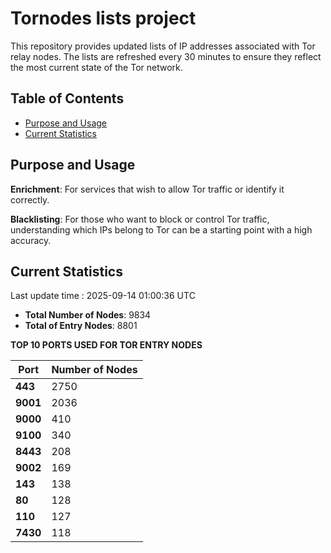 # Tornodes lists project

This repository provides updated lists of IP addresses associated with Tor relay nodes. The lists are refreshed every 30 minutes to ensure they reflect the most current state of the Tor network.

## Table of Contents

- [Purpose and Usage](#purpose-and-usage)
- [Current Statistics](#current-statistics)


## Purpose and Usage

**Enrichment**: For services that wish to allow Tor traffic or identify it correctly.

**Blacklisting**: For those who want to block or control Tor traffic, understanding which IPs belong to Tor can be a starting point with a high accuracy.

## Current Statistics

Last update time : 2025-09-14 01:00:36 UTC

- **Total Number of Nodes**: 9834
- **Total of Entry Nodes**: 8801

**TOP 10 PORTS USED FOR TOR ENTRY NODES**

| **Port** | **Number of Nodes** |
|------|-----------------|
| **443**   | 2750  |
| **9001**   | 2036  |
| **9000**   | 410  |
| **9100**   | 340  |
| **8443**   | 208  |
| **9002**   | 169  |
| **143**   | 138  |
| **80**   | 128  |
| **110**   | 127  |
| **7430**   | 118  |

